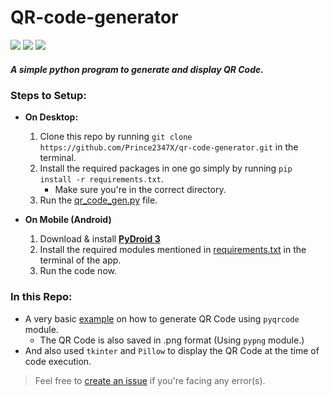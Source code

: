 # QR-code-generator
![](https://img.shields.io/github/languages/top/Prince2347X/qr-code-generator)
![](https://img.shields.io/github/last-commit/Prince2347X/qr-code-generator)
[![](https://img.shields.io/badge/By-Prince%20Raj-yellowgreen)](https://twitter.com/prince2347x)
##### A simple python program to generate and display QR Code.


### Steps to Setup:
 - **On Desktop:**
   1. Clone this repo by running `git clone https://github.com/Prince2347X/qr-code-generator.git` in the terminal.
   2. Install the required packages in one go simply by running `pip install -r requirements.txt`.
      - Make sure you're in the correct directory.
   3. Run the [qr_code_gen.py](/qr_code_gen.py) file.
  
 - **On Mobile (Android)**
   1. Download & install [**__PyDroid 3__**](https://play.google.com/store/apps/details?id=ru.iiec.pydroid3&hl=en_IN&gl=US)
   2. Install the required modules mentioned in [requirements.txt](/requirements.txt) in the terminal of the app.
   3. Run the code now.

### In this Repo:
  - A very basic [example](/qr_code_gen.py) on how to generate QR Code using `pyqrcode` module.
    - The QR Code is also saved in .png format (Using `pypng` module.)
  - And also used `tkinter` and `Pillow` to display the QR Code at the time of code execution.
  
> Feel free to [create an issue](https://github.com/Prince2347X/qr-code-generator/issues/new) if you're facing any error(s).